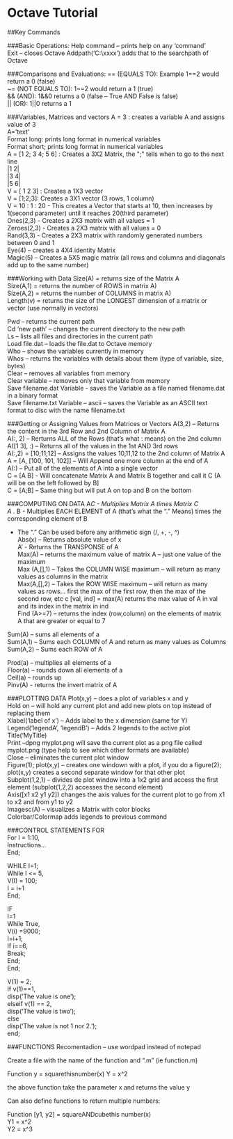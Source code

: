 # Octave Tutorial
##Key Commands

###Basic Operations:
Help command – prints help on any ‘command’  
Exit – closes Octave
Addpath(‘C:\xxxx’) adds that to the searchpath of Octave


###Comparisons and Evaluations:
==  (EQUALS TO):  Example 1==2 would return a 0 (false)  
~= (NOT EQUALS TO): 1~=2 would return a 1 (true)   
&& (AND):  1&&0 returns a 0 (false – True AND False is false)  
|| (OR): 1||0 returns a 1

###Variables, Matrices and vectors
A = 3 : creates a variable A and assigns value of 3   
A=’text’  
Format long: prints long format in numerical variables  
Format short; prints long format in numerical variables  
A = [1  2; 3  4; 5  6] : Creates a 3X2 Matrix, the ";" tells when to go to the next line  
      |1  2|    
   	  |3  4|    
	    |5  6|    
V = [ 1  2  3] : Creates a 1X3 vector  
V = [1;2;3]: Creates a 3X1 vector (3 rows, 1 column)  
V = 10 : 1 : 20    - This creates a Vector that starts at 10, then increases by 1(second parameter) until it reaches 20(third parameter)  
Ones(2,3)   - Creates a 2X3 matrix with all values = 1  
Zeroes(2,3) - Creates a 2X3 matrix with all values = 0  
Rand(3,3) - Creates a 2X3 matrix with randomly generated numbers between 0 and 1  
Eye(4) – creates a 4X4 identity Matrix  
Magic(5) – Creates a 5X5 magic matrix (all rows and columns and diagonals add up to the same number)  

###Working with Data
Size(A) = returns size of the Matrix A  
Size(A,1) = returns the number of ROWS in matrix A)  
Size(A,2) = returns the number of COLUMNS in matrix A)  
Length(v) = returns the size of the LONGEST dimension of a matrix or vector (use normally in vectors)  

Pwd – returns the current path  
Cd ‘new path’ – changes the current directory to the new path  
Ls – lists all files and directories in the current path  
Load file.dat – loads the file.dat to Octave memory  
Who – shows the variables currently in memory  
Whos – returns the variables with details about them (type of variable, size, bytes)  
Clear – removes all variables  from memory  
Clear variable – removes only that variable from memory  
Save filename.dat Variable  - saves the Variable as a file named filename.dat in a binary format  
Save filename.txt Variable – ascii – saves the Variable as an ASCII text format to disc with the name filename.txt  

###Getting or Assigning Values from Matrices or Vectors
A(3,2) – Returns the content in the 3rd Row and 2nd Column of Matrix A  
A(:, 2) – Rerturns ALL of the Rows (that’s what : means) on the 2nd column  
A([1  3], :) – Returns all of the values in the 1st AND 3rd rows  
A(:,2) = [10;11;12] – Assigns the values 10,11,12 to the 2nd column of Matrix A  
A = [A, [100, 101, 102]] – Will Append one more column at the end of A  
A(:) – Put all of the elements of A into a single vector  
C = [A  B]  - Will concatenate Matrix A and Matrix B together and call it C (A will be on the left followed by B]  
C = [A;B] – Same thing but will put A on top and B on the bottom  

###COMPUTING ON DATA
A*C  - Multiplies Matrix A times Matrix C  
A  .* B  - Multiplies EACH ELEMENT of A (that’s what the “.” Means) times the corresponding element of B  
-	The “.” Can be used before any arithmetic sign (/, +, -, ^)  
Abs(x) – Returns absolute value of x   
A’  - Returns the TRANSPONSE of A  
Max(A) – returns the maximum value of matrix A – just one value of the maximum  
Max (A,[],1) – Takes the COLUMN WISE maximum – will return as many values as columns in the matrix  
Max(A,[],2) – Takes the ROW WISE maximum – will return as many values as rows… first the max of the first row, then the max of the second row, etc  c
[val, ind] = max(A) returns the max value of A in val and its index in the matrix in ind  
Find (A>=7) – returns the index (row,column) on the elements of matrix A that are greater or equal to 7  

Sum(A) – sums all elements of a  
Sum(A,1) – Sums each COLUMN of A and return as many values as Columns  
Sum(A,2) – Sums each ROW of A  

Prod(a) – multiplies all elements of a  
Floor(a) – rounds down all elements of a  
Ceil(a) – rounds up  
Pinv(A) - returns the invert matrix of A  

###PLOTTING DATA
Plot(x,y) – does a plot of variables x and y  
Hold on – will hold any current plot and add new plots on top instead of replacing them  
Xlabel(‘label of x’) – Adds label to the x dimension (same for Y)  
Legend(‘legendA’, ‘legendB’) – Adds 2 legends to the active plot  
Title(‘MyTitle)  
Print –dpng myplot.png will save the current plot as a png file called myplot.png (type help to see which other formats are available)  
Close – eliminates the current plot window  
Figure(1); plot(x,y) – creates one windown with a plot, if you do a figure(2); plot(x,y) creates a second separate window for that other plot  
Subplot(1,2,1) – divides de plot window into a 1x2 grid and access the first element (subplot(1,2,2) accesses the second element)  
Axis([x1  x2  y1  y2]) changes the axis values for the current plot to go from x1 to x2 and from y1 to y2  
Imagesc(A) – visualizes a Matrix with color blocks  
Colorbar/Colormap  adds legends to previous command  

###CONTROL STATEMENTS
FOR  
    For I = 1:10,  
         Instructions…   
   End;  

WHILE
  I=1;   
     While I <= 5,  
     V(I) = 100;  
     I = i+1  
End;  

IF  
I=1  
While True,  
   V(i) =9000;  
   I=i+1;  
   If i==6,  
       Break;  
   End;  
End;  

V(1) = 2;  
If v(1)==1,  
    disp(‘The value is one’);  
elseif v(1) == 2,  
   disp(‘The value is two’);  
else  
  disp(‘The value is not 1 nor 2.’);  
end;  

###FUNCTIONS
Recomentadion – use wordpad instead of notepad  

Create a file with the name of the function and “.m” (ie function.m)  

Function y = squarethisnumber(x) 
   Y = x^2   

the above function take the parameter x and returns the value y  

Can also define functions to return multiple numbers:  

Function [y1, y2] = squareANDcubethis number(x)  
   Y1 = x^2  
   Y2 = x^3  






